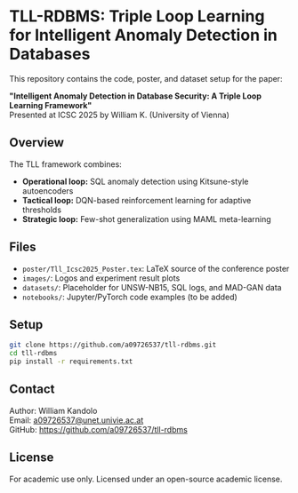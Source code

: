 # TLL-RDBMS: Triple Loop Learning for Intelligent Anomaly Detection in Databases

This repository contains the code, poster, and dataset setup for the paper:

**"Intelligent Anomaly Detection in Database Security: A Triple Loop Learning Framework"**  
Presented at ICSC 2025 by William K. (University of Vienna)

## Overview

The TLL framework combines:
- **Operational loop:** SQL anomaly detection using Kitsune-style autoencoders
- **Tactical loop:** DQN-based reinforcement learning for adaptive thresholds
- **Strategic loop:** Few-shot generalization using MAML meta-learning

## Files

- `poster/Tll_Icsc2025_Poster.tex`: LaTeX source of the conference poster
- `images/`: Logos and experiment result plots
- `datasets/`: Placeholder for UNSW-NB15, SQL logs, and MAD-GAN data
- `notebooks/`: Jupyter/PyTorch code examples (to be added)

## Setup

```bash
git clone https://github.com/a09726537/tll-rdbms.git
cd tll-rdbms
pip install -r requirements.txt
```

## Contact

Author: William Kandolo  
Email: a09726537@unet.univie.ac.at  
GitHub: https://github.com/a09726537/tll-rdbms

## License

For academic use only. Licensed under an open-source academic license.
